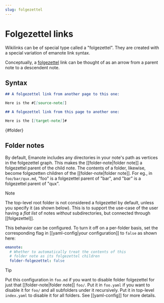 ```yaml
---
slug: folgezettel
---
```


# Folgezettel links

Wikilinks can be of special type called a "folgezettel". They are created with a special variation of emanote link syntax.

Conceptually, a [folgezettel](https://neuron.zettel.page/folgezettel-heterarchy) link can be thought of as an arrow from a parent note to a descendent note.

## Syntax

```markdown
## A folgezettel link from another page to this one:

Here is the #[[source-note]]

## A folgezettel link from this page to another one:

Here is the [[target-note]]#
```

{#folder}
## Folder notes

By default, Emanote includes any directories in your note's path as vertices in the folgezettel graph. This makes the [[folder-note|folder note]] a folgezettel parent of the child note. The contents of a folder, likewise, become folgezetten children of the [[folder-note|folder note]]. For eg., in `foo/bar/qux.md`, "foo" is a folgezettel parent of "bar", and "bar" is a folgezettel parent of "qux".

>[!note]
> The top-level root folder is not considered a folgezettel by default, unless you specify it (as shown below). This is to support the use-case of the user having a *flat list* of notes *without* subdirectories, but connected through [[folgezettel]].

This behavior can be configured. To turn it off on a per-folder basis, set the corresponding flag in [[yaml-config|your configuration]] to `false` as shown here:

```yaml
emanote:
  # Whether to automatically treat the contents of this 
  # folder note as its folgezettel children
  folder-folgezettel: false
```

>[!tip]
> Put this configuration in `foo.md` if you want to disable folder folgezettel for just that [[folder-note|folder note]] `foo/`. Put it in `foo.yaml` if you want to disable it for `foo/` and all subfolders under it recursively. Put it in top-level `index.yaml` to disable it for all folders. See [[yaml-config]] for more details.